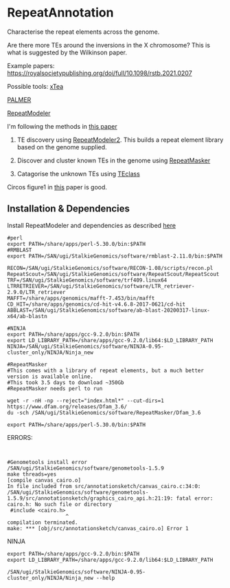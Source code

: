 # RepeatAnnotation

Characterise the repeat elements across the genome. 

Are there more TEs around the inversions in the X chromosome? This is what is suggested by the Wilkinson paper. 

Example papers: 
https://royalsocietypublishing.org/doi/full/10.1098/rstb.2021.0207


Possible tools: 
[xTea](https://www.nature.com/articles/s41467-021-24041-8)

[PALMER](https://academic.oup.com/nar/article/48/3/1146/5680708?login=false)

[RepeatModeler](https://www.pnas.org/doi/10.1073/pnas.1921046117)

I'm following the methods in [this paper](https://onlinelibrary.wiley.com/doi/full/10.1111/pbi.13493) 


1. TE discovery using [RepeatModeler2](https://github.com/Dfam-consortium/RepeatModeler). This builds a repeat element library based on the genome supplied. 

2. Discover and cluster known TEs in the genome using [RepeatMasker]()

3. Catagorise the unknown TEs using [TEclass]()



Circos figure1 in [this](https://onlinelibrary.wiley.com/doi/epdf/10.1111/1755-0998.13240?saml_referrer) paper is good. 


## Installation & Dependencies

Install RepeatModeler and dependencies as described [here](http://www.repeatmasker.org/RepeatModeler/)



```
#perl
export PATH=/share/apps/perl-5.30.0/bin:$PATH
#RMBLAST
export PATH=/SAN/ugi/StalkieGenomics/software/rmblast-2.11.0/bin:$PATH

RECON=/SAN/ugi/StalkieGenomics/software/RECON-1.08/scripts/recon.pl 
RepeatScout=/SAN/ugi/StalkieGenomics/software/RepeatScout/RepeatScout
TRF=/SAN/ugi/StalkieGenomics/software/trf409.linux64 
LTRRETRIEVER=/SAN/ugi/StalkieGenomics/software/LTR_retriever-2.9.0/LTR_retriever
MAFFT=/share/apps/genomics/mafft-7.453/bin/mafft
CD_HIT=/share/apps/genomics/cd-hit-v4.6.8-2017-0621/cd-hit
ABBLAST=/SAN/ugi/StalkieGenomics/software/ab-blast-20200317-linux-x64/ab-blastn

#NINJA
export PATH=/share/apps/gcc-9.2.0/bin:$PATH
export LD_LIBRARY_PATH=/share/apps/gcc-9.2.0/lib64:$LD_LIBRARY_PATH
NINJA=/SAN/ugi/StalkieGenomics/software/NINJA-0.95-cluster_only/NINJA/Ninja_new

#RepeatMasker
#This comes with a library of repeat elements, but a much better version is available online. 
#This took 3.5 days to download ~350Gb 
#RepeatMasker needs perl to run

wget -r -nH -np --reject="index.html*" --cut-dirs=1 https://www.dfam.org/releases/Dfam_3.6/
du -sch /SAN/ugi/StalkieGenomics/software/RepeatMasker/Dfam_3.6

export PATH=/share/apps/perl-5.30.0/bin:$PATH

```

ERRORS: 
```


#Genometools install error
/SAN/ugi/StalkieGenomics/software/genometools-1.5.9
make threads=yes
[compile canvas_cairo.o]
In file included from src/annotationsketch/canvas_cairo.c:34:0:
/SAN/ugi/StalkieGenomics/software/genometools-1.5.9/src/annotationsketch/graphics_cairo_api.h:21:19: fatal error: cairo.h: No such file or directory
 #include <cairo.h>
                   ^
compilation terminated.
make: *** [obj/src/annotationsketch/canvas_cairo.o] Error 1
```


NINJA
```
export PATH=/share/apps/gcc-9.2.0/bin:$PATH
export LD_LIBRARY_PATH=/share/apps/gcc-9.2.0/lib64:$LD_LIBRARY_PATH

/SAN/ugi/StalkieGenomics/software/NINJA-0.95-cluster_only/NINJA/Ninja_new --help
```

